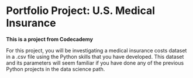 # Portfolio Project: U.S. Medical Insurance

**This is a project from Codecademy**

For this project, you will be investigating a medical insurance costs dataset in a .csv file using the Python skills that you have developed. 
This dataset and its parameters will seem familiar if you have done any of the previous Python projects in the data science path.
